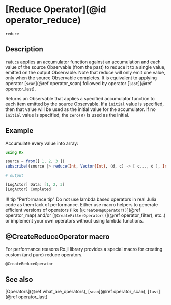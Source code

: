 # [Reduce Operator](@id operator_reduce)

```@docs
reduce
```

## Description

`reduce` applies an accumulator function against an accumulation and each value of the source Observable (from the past) to reduce it to a single value, emitted on the output Observable. Note that reduce will only emit one value, only when the source Observable completes. It is equivalent to applying operator [`scan`](@ref operator_scan) followed by operator [`last`](@ref operator_last).

Returns an Observable that applies a specified accumulator function to each item emitted by the source Observable. If a `initial` value is specified, then that value will be used as the initial value for the accumulator. If no `initial` value is specified, the `zero(R)` is used as the initial.

## Example

Accumulate every value into array:

```julia
using Rx

source = from([ 1, 2, 3 ])
subscribe!(source |> reduce(Int, Vector{Int}, (d, c) -> [ c..., d ], Int[]), LoggerActor{Vector{Int}}())

# output

[LogActor] Data: [1, 2, 3]
[LogActor] Completed
```

!!! tip "Performance tip"
    Do not use lambda based operators in real Julia code as them lack of performance. Either use macro helpers to generate efficient versions of operators (like [`@CreateMapOperator()`](@ref operator_map) and/or [`@CreateFilterOperator()`](@ref operator_filter), etc..) or implement your own operators without using lambda functions.

## @CreateReduceOperator macro

For performance reasons Rx.jl library provides a special macro for creating custom (and pure) reduce operators.

```@docs
@CreateReduceOperator
```

## See also

[Operators](@ref what_are_operators), [`scan`](@ref operator_scan), [`last`](@ref operator_last)
